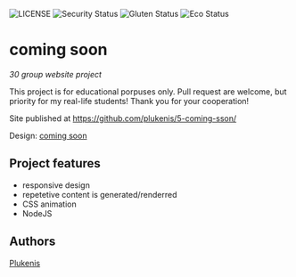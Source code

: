 ![LICENSE](https://img.shields.io/badge/license-MIT-blue.svg?style=flat-square)
![Security Status](https://img.shields.io/security-headers?label=Security&url=https%3A%2F%2Fgithub.com&style=flat-square)
![Gluten Status](https://img.shields.io/badge/Gluten-Free-green.svg)
![Eco Status](https://img.shields.io/badge/ECO-Friendly-green.svg)

# coming soon

_30 group website project_

This project is for educational porpuses only. Pull request are welcome, but priority for my real-life students! Thank you for your cooperation!

Site published at https://github.com/plukenis/5-coming-sson/

Design: [coming soon](https://cdn.discordapp.com/attachments/850245533838868480/850246473362178048/coming-soon-wide.png)

## Project features

- responsive design
- repetetive content is generated/renderred
- CSS animation
- NodeJS

## Authors

[Plukenis](https://github.com/plukenis)

